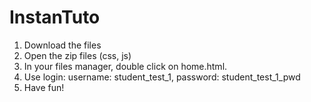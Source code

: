 # InstanTuto
1. Download the files
2. Open the zip files (css, js)
3. In your files manager, double click on home.html.
4. Use login: username: student_test_1, password: student_test_1_pwd
5. Have fun!
